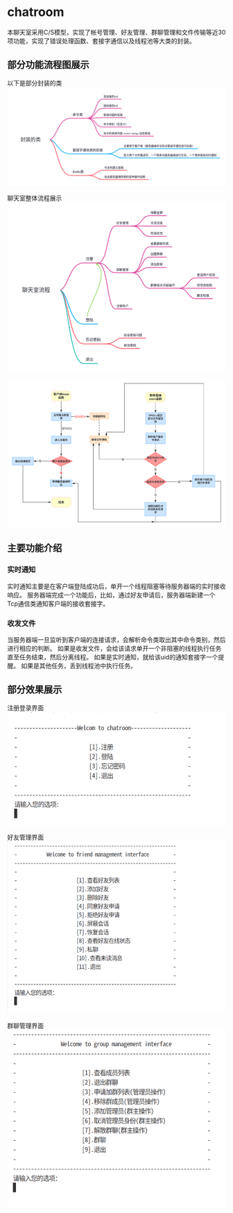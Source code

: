 # chatroom
本聊天室采用C/S模型，实现了帐号管理、好友管理、群聊管理和文件传输等近30项功能，实现了错误处理函数、套接字通信以及线程池等大类的封装。

## 部分功能流程图展示
以下是部分封装的类
![Alt text](image.png)

聊天室整体流程展示
![Alt text](image-1.png)

![Alt text](image-2.png)

## 主要功能介绍
### 实时通知
实时通知主要是在客户端登陆成功后，单开一个线程阻塞等待服务器端的实时接收响应。
服务器端完成一个功能后，比如，通过好友申请后，服务器端新建一个Tcp通信类通知客户端的接收套接字。

### 收发文件
当服务器端一旦监听到客户端的连接请求，会解析命令类取出其中命令类别，然后进行相应的判断。
如果是收发文件，会给该请求单开一个非阻塞的线程执行任务直至任务结束，然后分离线程。
如果是实时通知，就给该uid的通知套接字一个提醒。
如果是其他任务，丢到线程池中执行任务。

## 部分效果展示
注册登录界面
![Alt text](image-3.png)

好友管理界面
![Alt text](image-4.png)

群聊管理界面
![Alt text](image-5.png)

